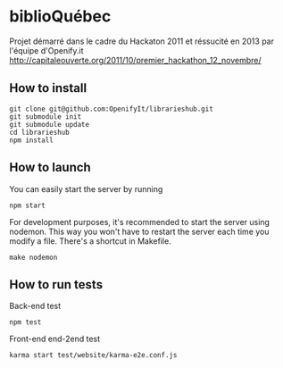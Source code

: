 # biblioQuébec

Projet démarré dans le cadre du Hackaton 2011 et réssucité en 2013 par l'équipe d'Openify.it
http://capitaleouverte.org/2011/10/premier_hackathon_12_novembre/

## How to install

    git clone git@github.com:OpenifyIt/librarieshub.git
    git submodule init
    git submodule update
    cd librarieshub
    npm install

## How to launch
    
You can easily start the server by running

    npm start
    
For development purposes, it's recommended to start the server using nodemon. This way you won't have to restart the server each time you modify a file. There's a shortcut in Makefile.

    make nodemon

## How to run tests

Back-end test
    
    npm test

Front-end end-2end test
    
    karma start test/website/karma-e2e.conf.js
